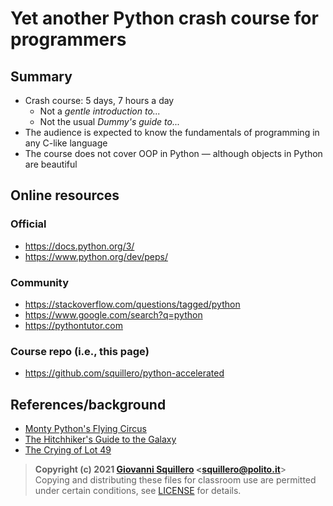 # Yet another Python crash course for programmers

## Summary

* Crash course: 5 days, 7 hours a day
  - Not a *gentle introduction to...*
  - Not the usual *Dummy's guide to...*
* The audience is expected to know the fundamentals of programming in any C-like language
* The course does not cover OOP in Python — although objects in Python are beautiful

## Online resources

### Official

* <https://docs.python.org/3/>
* <https://www.python.org/dev/peps/>

### Community

* <https://stackoverflow.com/questions/tagged/python>
* <https://www.google.com/search?q=python>
* <https://pythontutor.com>

### Course repo (i.e., this page)

* <https://github.com/squillero/python-accelerated>


## References/background

* [Monty Python's Flying Circus](https://en.wikipedia.org/wiki/Monty_Python%27s_Flying_Circus)
* [The Hitchhiker's Guide to the Galaxy](https://en.wikipedia.org/wiki/The_Hitchhiker%27s_Guide_to_the_Galaxy_(radio_series))
* [The Crying of Lot 49](https://en.wikipedia.org/wiki/The_Crying_of_Lot_49)


> **Copyright (c) 2021 [Giovanni Squillero](https://squillero.github.io/) <[squillero@polito.it](mailto:squillero@polito.it)**>  
Copying and distributing these files for classroom use are permitted under certain conditions, see [LICENSE](./LICENSE.md) for details.  
